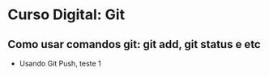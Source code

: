 # Curso Digital: Git

## Como usar comandos git: git add, git status e etc

* Usando Git Push, teste 1